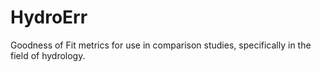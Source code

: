 # HydroErr
Goodness of Fit metrics for use in comparison studies, specifically in the field of hydrology.
